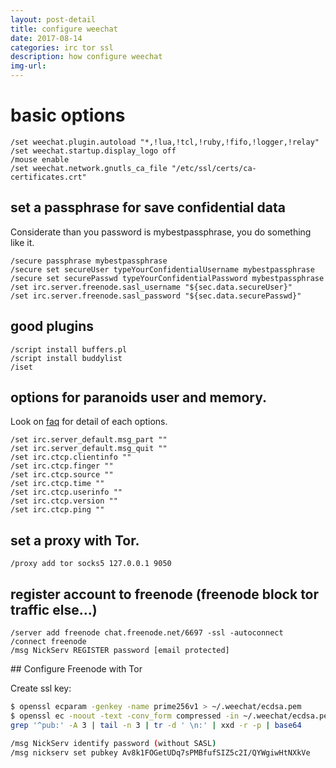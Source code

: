 ```yaml
---
layout: post-detail
title: configure weechat
date: 2017-08-14
categories: irc tor ssl
description: how configure weechat
img-url: 
---
```


# basic options

```
/set weechat.plugin.autoload "*,!lua,!tcl,!ruby,!fifo,!logger,!relay"
/set weechat.startup.display_logo off 
/mouse enable
/set weechat.network.gnutls_ca_file "/etc/ssl/certs/ca-certificates.crt"
```

## set a passphrase for save confidential data

Considerate than you password is mybestpassphrase, you do something like it.

```
/secure passphrase mybestpassphrase
/secure set secureUser typeYourConfidentialUsername mybestpassphrase
/secure set securePasswd typeYourConfidentialPassword mybestpassphrase
/set irc.server.freenode.sasl_username "${sec.data.secureUser}"
/set irc.server.freenode.sasl_password "${sec.data.securePasswd}"
```

## good plugins

```
/script install buffers.pl
/script install buddylist
/iset
```

## options for paranoids user and memory.

Look on [faq](https://weechat.org/files/doc/weechat_faq.en.html#general) for detail of each options.
```
/set irc.server_default.msg_part ""
/set irc.server_default.msg_quit ""
/set irc.ctcp.clientinfo ""
/set irc.ctcp.finger ""
/set irc.ctcp.source ""
/set irc.ctcp.time ""
/set irc.ctcp.userinfo ""
/set irc.ctcp.version ""
/set irc.ctcp.ping ""
```

## set a proxy with Tor.

```
/proxy add tor socks5 127.0.0.1 9050
```

## register account to freenode (freenode block tor traffic else...)

```
/server add freenode chat.freenode.net/6697 -ssl -autoconnect
/connect freenode
/msg NickServ REGISTER password [email protected]
```

## Configure Freenode with Tor

Create ssl key:

```sh
$ openssl ecparam -genkey -name prime256v1 > ~/.weechat/ecdsa.pem
$ openssl ec -noout -text -conv_form compressed -in ~/.weechat/ecdsa.pem | \
grep '^pub:' -A 3 | tail -n 3 | tr -d ' \n:' | xxd -r -p | base64

/msg NickServ identify password (without SASL)
/msg nickserv set pubkey Av8k1FOGetUDq7sPMBfufSIZ5c2I/QYWgiwHtNXkVe

```

